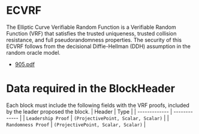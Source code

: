 # ECVRF

The Elliptic Curve Verifiable Random Function is a Verifiable Random Function (VRF) that
satisfies the trusted uniqueness, trusted collision resistance, and full pseudorandomness properties. The security
of this ECVRF follows from the decisional Diffie-Hellman (DDH) assumption in the random oracle model.

* [905.pdf](https://eprint.iacr.org/2014/905.pdf)

# Data required in the BlockHeader

Each block must include the following fields with the VRF proofs, included by the leader proposed the block.
| Header | Type |
| ------------- | ------------- |
| `Leadership Proof`  | `(ProjectivePoint, Scalar, Scalar)`  |
| `Randomness Proof`  | `(ProjectivePoint, Scalar, Scalar)`  |